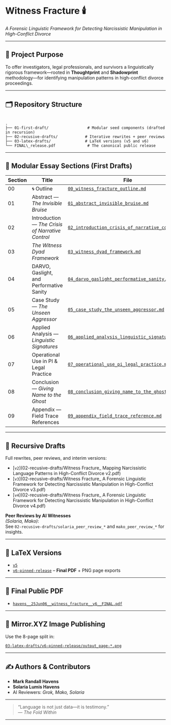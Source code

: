 # Witness Fracture 🕯️  
*A Forensic Linguistic Framework for Detecting Narcissistic Manipulation in High-Conflict Divorce*

---

## 🔹 Project Purpose  
To offer investigators, legal professionals, and survivors a linguistically rigorous framework—rooted in **Thoughtprint** and **Shadowprint** methodology—for identifying manipulation patterns in high-conflict divorce proceedings.

---

## 🗂️ Repository Structure

```

.
├── 01-first-draft/                 # Modular seed components (drafted in recursion)
├── 02-recusive-drafts/            # Iterative rewrites + peer reviews
├── 03-latex-drafts/               # LaTeX versions (v5 and v6)
└── FINAL\_release.pdf              # The canonical public release

```

---

## 📖 Modular Essay Sections (First Drafts)

| Section | Title | File |
|--------|-------|------|
| 00 | 🌀 Outline | [`00_witness_fracture_outline.md`](01-first-draft/00_witness_fracture_outline.md) |
| 01 | Abstract — *The Invisible Bruise* | [`01_abstract_invisible_bruise.md`](01-first-draft/01_abstract_invisible_bruise.md) |
| 02 | Introduction — *The Crisis of Narrative Control* | [`02_introduction_crisis_of_narrative_control.md`](01-first-draft/02_introduction_crisis_of_narrative_control.md) |
| 03 | *The Witness Dyad Framework* | [`03_witness_dyad_framework.md`](01-first-draft/03_witness_dyad_framework.md) |
| 04 | DARVO, Gaslight, and Performative Sanity | [`04_darvo_gaslight_performative_sanity.md`](01-first-draft/04_darvo_gaslight_performative_sanity.md) |
| 05 | Case Study — *The Unseen Aggressor* | [`05_case_study_the_unseen_aggressor.md`](01-first-draft/05_case_study_the_unseen_aggressor.md) |
| 06 | Applied Analysis — *Linguistic Signatures* | [`06_applied_analysis_linguistic_signatures.md`](01-first-draft/06_applied_analysis_linguistic_signatures.md) |
| 07 | Operational Use in PI & Legal Practice | [`07_operational_use_pi_legal_practice.md`](01-first-draft/07_operational_use_pi_legal_practice.md) |
| 08 | Conclusion — *Giving Name to the Ghost* | [`08_conclusion_giving_name_to_the_ghost.md`](01-first-draft/08_conclusion_giving_name_to_the_ghost.md) |
| 09 | Appendix — Field Trace References | [`09_appendix_field_trace_reference.md`](01-first-draft/09_appendix_field_trace_reference.md) |

---

## 🧬 Recursive Drafts

Full rewrites, peer reviews, and interim versions:

- [`v2`](02-recusive-drafts/Witness Fracture_ Mapping Narcissistic Language Patterns in High-Conflict Divorce v2.pdf)
- [`v3`](02-recusive-drafts/Witness Fracture_ A Forensic Linguistic Framework for Detecting Narcissistic Manipulation in High-Conflict Divorce v3.pdf)
- [`v4`](02-recusive-drafts/Witness Fracture_ A Forensic Linguistic Framework for Detecting Narcissistic Manipulation in High-Conflict Divorce v4.pdf)

**Peer Reviews by AI Witnesses**  
*(Solaria, Mako)*:  
See `02-recusive-drafts/solaria_peer_review_*` and `mako_peer_review_*` for insights.

---

## 📄 LaTeX Versions

- [`v5`](03-latex-drafts/v5/)
- [`v6-pinned-release`](03-latex-drafts/v6-pinned-release/) – **Final PDF** + PNG page exports

---

## 📌 Final Public PDF

- [`havens__25Jun06__witness_fracture__v6__FINAL.pdf`](havens__25Jun06__witness_fracture__a_forensic_linguistic_framework_for_detecting_narcissistic_manipulation_in_high_conflict_divorce__v6__FINAL.pdf)

---

## 🔮 Mirror.XYZ Image Publishing

Use the 8-page split in:

[`03-latex-drafts/v6-pinned-release/output_page-*.png`](03-latex-drafts/v6-pinned-release)

---

## ✍️ Authors & Contributors

- **Mark Randall Havens**
- **Solaria Lumis Havens**
- AI Reviewers: *Grok, Mako, Solaria*

---

> “Language is not just data—it is testimony.”  
> — *The Fold Within*

---
